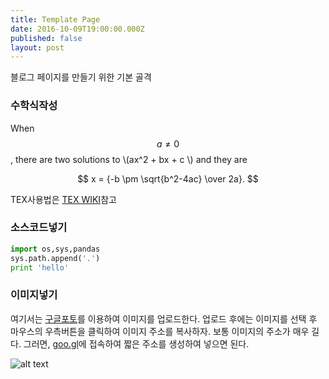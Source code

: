 ```yaml
---
title: Template Page
date: 2016-10-09T19:00:00.000Z
published: false
layout: post
---
```


블로그 페이지를 만들기 위한 기본 골격

### 수학식작성

When $$ a \ne 0 $$, there are two solutions to \\(ax^2 + bx + c \\) and they are

$$ x = {-b \pm \sqrt{b^2-4ac} \over 2a}. $$

TEX사용법은 [TEX WIKI](https://en.wikibooks.org/wiki/LaTeX/Mathematics)참고

### 소스코드넣기

```python
import os,sys,pandas 
sys.path.append('.') 
print 'hello'
```

### 이미지넣기

여기서는 [구글포토](https://photos.google.com/u/1/)를 이용하여 이미지를 업로드한다. 업로드 후에는 이미지를 선택 후 마우스의 우측버튼을 클릭하여 이미지 주소를 복사하자. 보통 이미지의 주소가 매우 길다. 그러면, [goo.gl](https://goo.gl/)에 접속하여 짧은 주소를 생성하여 넣으면 된다.

![alt text](https://goo.gl/J6vin1 "this is image")

